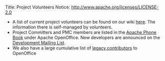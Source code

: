 Title:     Project Volunteers
Notice: http://www.apache.org/licenses/LICENSE-2.0

  - A list of current project volunteers can be found on our wiki [here](https://cwiki.apache.org/confluence/display/OOOUSERS/Directory+of+Volunteers).
    The information there is self-managed by volunteers.
  - Project Committers and PMC members  are listed in the [Apache Phone Book](https://people.apache.org/phonebook.html) under Apache OpenOffice. New developers are announced on the [Development Mailing List](https://openoffice.apache.org/mailing-lists.html).
  - We also have a large cumulative list of [legacy contributors](https://www.openoffice.org/welcome/credits.html) to OpenOffice 
